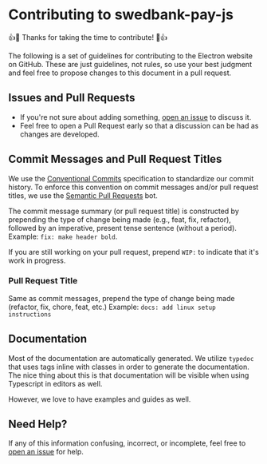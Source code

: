# Contributing to swedbank-pay-js

:+1::tada: Thanks for taking the time to contribute! :tada::+1:

The following is a set of guidelines for contributing to the Electron website
on GitHub. These are just guidelines, not rules, so use your best judgment and
feel free to propose changes to this document in a pull request.

## Issues and Pull Requests

* If you're not sure about adding something, [open an issue](https://github.com/bjerkio/swedbank-pay-js/issues/new) to discuss it.
* Feel free to open a Pull Request early so that a discussion can be had as changes are developed.

## Commit Messages and Pull Request Titles

We use the [Conventional Commits](https://www.conventionalcommits.org/en/v1.0.0/) specification to standardize our commit history. To enforce this convention on commit messages and/or pull request titles, we use the [Semantic Pull Requests](https://github.com/probot/semantic-pull-requests) bot.

The commit message summary (or pull request title) is constructed by prepending the type of change being made (e.g., feat, fix, refactor), followed by an imperative, present tense sentence (without a period).
Example: `fix: make header bold`.

If you are still working on your pull request, prepend `WIP:` to indicate that it's work in progress.

### Pull Request Title

Same as commit messages, prepend the type of change being made (refactor, fix, chore, feat, etc.) 
Example: `docs: add linux setup instructions`

## Documentation

Most of the documentation are automatically generated. We utilize `typedoc` that uses tags inline
with classes in order to generate the documentation.
The nice thing about this is that documentation will be visible
when using Typescript in editors as well.

However, we love to have examples and guides as well.

## Need Help?

If any of this information confusing, incorrect, or incomplete, feel free to
[open an issue](https://github.com/bjerkio/swedbank-pay-js/issues/new)
for help.
